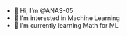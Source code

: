 - 👋 Hi, I’m @ANAS-05
- 👀 I’m interested in Machine Learning
- 🌱 I’m currently learning Math for ML

<!---
ANAS-05/ANAS-05 is a ✨ special ✨ repository because its `README.md` (this file) appears on your GitHub profile.
You can click the Preview link to take a look at your changes.
--->
